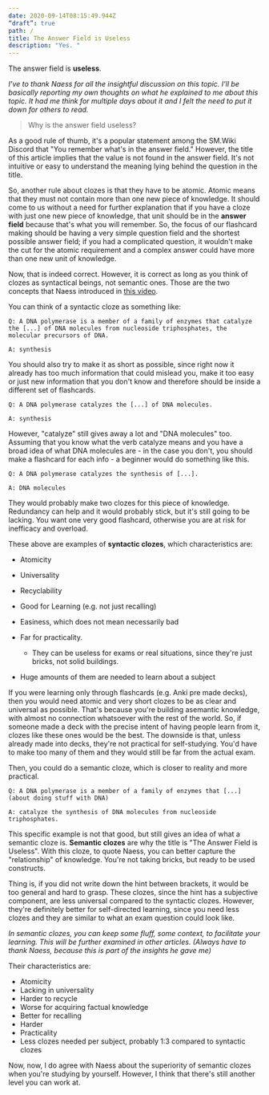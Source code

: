 ```yaml
---
date: 2020-09-14T08:15:49.944Z
“draft”: true
path: /
title: The Answer Field is Useless
description: "Yes. "
---
```

The answer field is **useless**. 

*I've to thank Naess for all the insightful discussion on this topic. I'll be basically reporting my own thoughts on what he explained to me about this topic. It had me think for multiple days about it and I felt the need to put it down for others to read.*

> Why is the answer field useless? 

As a good rule of thumb, it's a popular statement among the SM.Wiki Discord that "You remember what's in the answer field." However, the title of this article implies that the value is not found in the answer field. It's not intuitive or easy to understand the meaning lying behind the question in the title. 

So, another rule about clozes is that they have to be atomic. Atomic means that they must not contain more than one new piece of knowledge. It should come to us without a need for further explanation that if you have a cloze with just one new piece of knowledge, that unit should be in the **answer field** because that's what you will remember. So, the focus of our flashcard making should be having a very simple question field and the shortest possible answer field; if you had a complicated question, it wouldn't make the cut for the atomic requirement and a complex answer could have more than one new unit of knowledge. 

Now, that is indeed correct. However, it is correct as long as you think of clozes as syntactical beings, not semantic ones. Those are the two concepts that Naess introduced in [this video](https://youtu.be/p8Mgws7Hecc). 

You can think of a syntactic cloze as something like: 

`Q: A DNA polymerase is a member of a family of enzymes that catalyze the [...] of DNA molecules from nucleoside triphosphates, the molecular precursors of DNA.`

`A: synthesis`

You should also try to make it as short as possible, since right now it already has too much information that could mislead you, make it too easy or just new information that you don't know and therefore should be inside a different set of flashcards. 

`Q: A DNA polymerase catalyzes the [...] of DNA molecules.`

`A: synthesis`

However, "catalyze" still gives away a lot and "DNA molecules" too. Assuming that you know what the verb catalyze means and you have a broad idea of what DNA molecules are - in the case you don't, you should make a flashcard for each info - a beginner would do something like this. 

`Q: A DNA polymerase catalyzes the synthesis of [...].`

`A: DNA molecules`

They would probably make two clozes for this piece of knowledge. Redundancy can help and it would probably stick, but it's still going to be lacking. You want one very good flashcard, otherwise you are at risk for inefficacy and overload. 

These above are examples of **syntactic clozes**, which characteristics are: 

* Atomicity
* Universality
* Recyclability
* Good for Learning (e.g. not just recalling)
* Easiness, which does not mean necessarily bad
* Far for practicality. 

  * They can be useless for exams or real situations, since they're just bricks, not solid buildings. 
* Huge amounts of them are needed to learn about a subject

If you were learning only through flashcards (e.g. Anki pre made decks), then you would need atomic and very short clozes to be as clear and universal as possible. That's because you're building asemantic knowledge, with almost no connection whatsoever with the rest of the world. So, if someone made a deck with the precise intent of having people learn from it, clozes like these ones would be the best. The downside is that, unless already made into decks, they're not practical for self-studying. You'd have to make too many of them and they would still be far from the actual exam.



Then, you could do a semantic cloze, which is closer to reality and more practical. 

`Q: A DNA polymerase is a member of a family of enzymes that [...] (about doing stuff with DNA) `

`A: catalyze the synthesis of DNA molecules from nucleoside triphosphates.`

This specific example is not that good, but still gives an idea of what a semantic cloze is. **Semantic clozes** are why the title is "The Answer Field is Useless". With this cloze, to quote Naess, you can better capture the "relationship" of knowledge. You're not taking bricks, but ready to be used constructs. 

Thing is, if you did not write down the hint between brackets, it would be too general and hard to grasp. These clozes, since the hint has a subjective component, are less universal compared to the syntactic clozes. However, they're definitely better for self-directed learning, since you need less clozes and they are similar to what an exam question could look like. 

*In semantic clozes, you can keep some fluff, some context, to facilitate your learning. This will be further examined in other articles. (Always have to thank Naess, because this is part of the insights he gave me)*

Their characteristics are: 

* Atomicity
* Lacking in universality
* Harder to recycle 
* Worse for acquiring factual knowledge
* Better for recalling 
* Harder 
* Practicality
* Less clozes needed per subject, probably 1:3 compared to syntactic clozes 



Now, now, I do agree with Naess about the superiority of semantic clozes when you're studying by yourself. However, I think that there's still another level you can work at.